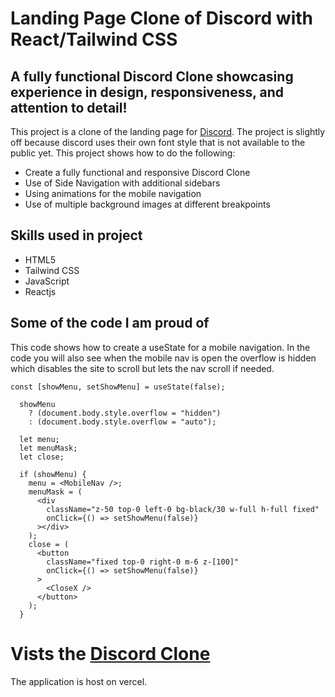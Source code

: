 # Landing Page Clone of Discord with React/Tailwind CSS

## A fully functional Discord Clone showcasing experience in design, responsiveness, and attention to detail!

This project is a clone of the landing page for [Discord](https://discord.com/). The project is slightly off because discord uses their own font style that is not available to the public yet. This project shows how to do the following:

- Create a fully functional and responsive Discord Clone
- Use of Side Navigation with additional sidebars
- Using animations for the mobile navigation
- Use of multiple background images at different breakpoints

## Skills used in project

- HTML5
- Tailwind CSS
- JavaScript
- Reactjs

## Some of the code I am proud of

This code shows how to create a useState for a mobile navigation. In the code you will also see when the mobile nav is open the overflow is hidden which disables the site to scroll but lets the nav scroll if needed.

```SvelteKit
const [showMenu, setShowMenu] = useState(false);

  showMenu
    ? (document.body.style.overflow = "hidden")
    : (document.body.style.overflow = "auto");

  let menu;
  let menuMask;
  let close;

  if (showMenu) {
    menu = <MobileNav />;
    menuMask = (
      <div
        className="z-50 top-0 left-0 bg-black/30 w-full h-full fixed"
        onClick={() => setShowMenu(false)}
      ></div>
    );
    close = (
      <button
        className="fixed top-0 right-0 m-6 z-[100]"
        onClick={() => setShowMenu(false)}
      >
        <CloseX />
      </button>
    );
  }
```

# Vists the [Discord Clone](https://discord-clone-react-livid.vercel.app/)

The application is host on vercel.
